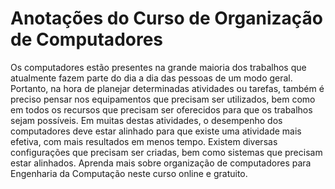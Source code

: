 # Anotações do Curso de Organização de Computadores
Os computadores estão presentes na grande maioria dos trabalhos que atualmente fazem parte do dia a dia das pessoas de um modo geral. Portanto, na hora de planejar determinadas atividades ou tarefas, também é preciso pensar nos equipamentos que precisam ser utilizados, bem como em todos os recursos que precisam ser oferecidos para que os trabalhos sejam possíveis. Em muitas destas atividades, o desempenho dos computadores deve estar alinhado para que existe uma atividade mais efetiva, com mais resultados em menos tempo. Existem diversas configurações que precisam ser criadas, bem como sistemas que precisam estar alinhados. Aprenda mais sobre organização de computadores para Engenharia da Computação neste curso online e gratuito.

## 

